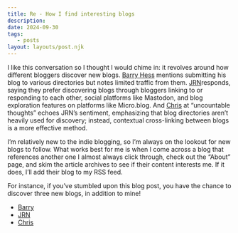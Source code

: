 ```yaml
---
title: Re - How I find interesting blogs
description:
date: 2024-09-30
tags:
   - posts
layout: layouts/post.njk
---
```


I like this conversation so I thought I would chime in: it revolves around how different bloggers discover new blogs. [Barry Hess](https://micro.bjhess.com/2024/09/13/i-appreciate-personal.html) mentions submitting his blog to various directories but notes limited traffic from them. [JRN](https://jrn.sh/post/how-i-find-interesting-blogs)responds, saying they prefer discovering blogs through bloggers linking to or responding to each other, social platforms like Mastodon, and blog exploration features on platforms like Micro.blog. And [Chris](https://thoughts.uncountable.uk/re-how-i-find-interesting-blogs/) at “uncountable thoughts” echoes JRN’s sentiment, emphasizing that blog directories aren’t heavily used for discovery; instead, contextual cross-linking between blogs is a more effective method.

I’m relatively new to the indie blogging, so I’m always on the lookout for new blogs to follow. What works best for me is when I come across a blog that references another one I almost always click through, check out the “About” page, and skim the article archives to see if their content interests me. If it does, I’ll add their blog to my RSS feed.

For instance, if you’ve stumbled upon this blog post, you have the chance to discover three new blogs, in addition to mine!

-  [Barry](https://bjhess.com/)
-  [JRN](https://jrn.sh/)
-  [Chris](https://thoughts.uncountable.uk/)

